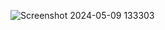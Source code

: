 ![Screenshot 2024-05-09 133303](https://github.com/Bhupendra-Singh-Negi/text-box/assets/124447949/6171cb6a-9242-4cba-b41b-24b91c2a2ed2)
